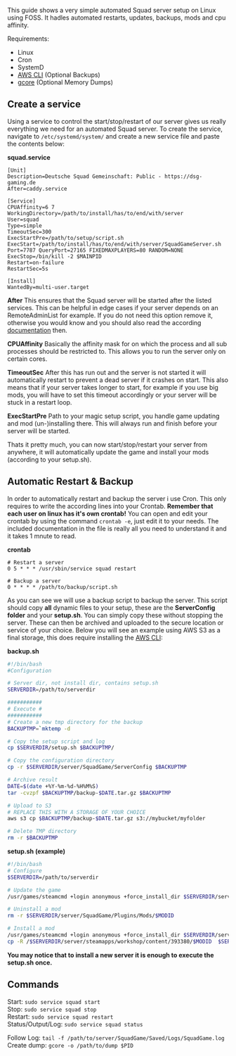 This guide shows a very simple automated Squad server setup on Linux using FOSS.
It hadles automated restarts, updates, backups, mods and cpu affinity.

Requirements:
- Linux
- Cron
- SystemD
- [AWS CLI](https://aws.amazon.com/de/cli/) (Optional Backups)
- [gcore](http://man7.org/linux/man-pages/man1/gcore.1.html) (Optional Memory Dumps)

## Create a service
Using a service to control the start/stop/restart of our server gives us really everything we need for an automated Squad server.
To create the service, navigate to `/etc/systemd/system/` and create a new service file and paste the contents below:  

**squad.service**
```
[Unit]
Description=Deutsche Squad Gemeinschaft: Public - https://dsg-gaming.de
After=caddy.service

[Service]
CPUAffinity=6 7
WorkingDirectory=/path/to/install/has/to/end/with/server
User=squad
Type=simple
TimeoutSec=300
ExecStartPre=/path/to/setup/script.sh
ExecStart=/path/to/install/has/to/end/with/server/SquadGameServer.sh Port=7787 QueryPort=27165 FIXEDMAXPLAYERS=80 RANDOM=NONE
ExecStop=/bin/kill -2 $MAINPID
Restart=on-failure
RestartSec=5s

[Install]
WantedBy=multi-user.target
```
**After**
This ensures that the Squad server will be started after the listed services.
This can be helpful in edge cases if your server depends on an RemoteAdminList for example.
If you do not need this option remove it, otherwise you would know and you should also read
the according [documentation](https://www.freedesktop.org/software/systemd/man/systemd.unit.html#Wants=) then.

**CPUAffinity**
Basically the affinity mask for on which the process and all sub processes should be restricted to.
This allows you to run the server only on certain cores.

**TimeoutSec**
After this has run out and the server is not started it will automatically restart to prevent a dead server if it crashes on start.
This also means that if your server takes longer to start, for example if you use big mods, you will have to set this timeout
accordingly or your server will be stuck in a restart loop.

**ExecStartPre**
Path to your magic setup script, you handle game updating and mod (un-)installing there. This will always run
and finish before your server will be started.

Thats it pretty much, you can now start/stop/restart your server from anywhere,
it will automatically update the game and install your mods (according to your setup.sh).

## Automatic Restart & Backup
In order to automatically restart and backup the server i use Cron. This only requires to write the according lines into your Crontab.
**Remember that each user on linux has it's own crontab!** You can open and edit your crontab by using the command `crontab -e`, just edit it to your needs.
The included documentation in the file is really all you need to understand it and it takes 1 mnute to read.

**crontab**
```
# Restart a server
0 5 * * * /usr/sbin/service squad restart

# Backup a server
0 * * * * /path/to/backup/script.sh
```

As you can see we will use a backup script to backup the server. This script should copy **all** dynamic files to your setup,
these are the **ServerConfig folder** and your **setup.sh**. You can simply copy these without stopping the server. These can then be
archived and uploaded to the secure location or service of your choice. Below you will see an example using AWS S3 as a final storage,
this does require installing the [AWS CLI](https://aws.amazon.com/de/cli/):

**backup.sh**
```bash
#!/bin/bash
#Configuration

# Server dir, not install dir, contains setup.sh
SERVERDIR=/path/to/serverdir

###########
# Execute #
###########
# Create a new tmp directory for the backup
BACKUPTMP=`mktemp -d

# Copy the setup script and log
cp $SERVERDIR/setup.sh $BACKUPTMP/

# Copy the configuration directory
cp -r $SERVERDIR/server/SquadGame/ServerConfig $BACKUPTMP

# Archive result
DATE=$(date +%Y-%m-%d-%H%M%S)
tar -cvzpf $BACKUPTMP/backup-$DATE.tar.gz $BACKUPTMP

# Upload to S3 
# REPLACE THIS WITH A STORAGE OF YOUR CHOICE
aws s3 cp $BACKUPTMP/backup-$DATE.tar.gz s3://mybucket/myfolder

# Delete TMP directory
rm -r $BACKUPTMP
```

**setup.sh (example)**
```bash
#!/bin/bash
# Configure
$SERVERDIR=/path/to/serverdir

# Update the game
/usr/games/steamcmd +login anonymous +force_install_dir $SERVERDIR/server +app_update 403240 validate +quit

# Uninstall a mod
rm -r $SERVERDIR/server/SquadGame/Plugins/Mods/$MODID

# Install a mod
/usr/games/steamcmd +login anonymous +force_install_dir $SERVERDIR/server +workshop_download_item 393380 $MODID +quit
cp -R /$SERVERDIR/server/steamapps/workshop/content/393380/$MODID  $SERVERDIR/server/SquadGame/Plugins/Mods/

```
**You may notice that to install a new server it is enough to execute the setup.sh once.**

## Commands
Start: `sudo service squad start`  
Stop: `sudo service squad stop`  
Restart: `sudo service squad restart`  
Status/Output/Log: `sudo service squad status`  

Follow Log: `tail -f /path/to/server/SquadGame/Saved/Logs/SquadGame.log`  
Create dump: `gcore -o /path/to/dump $PID`
